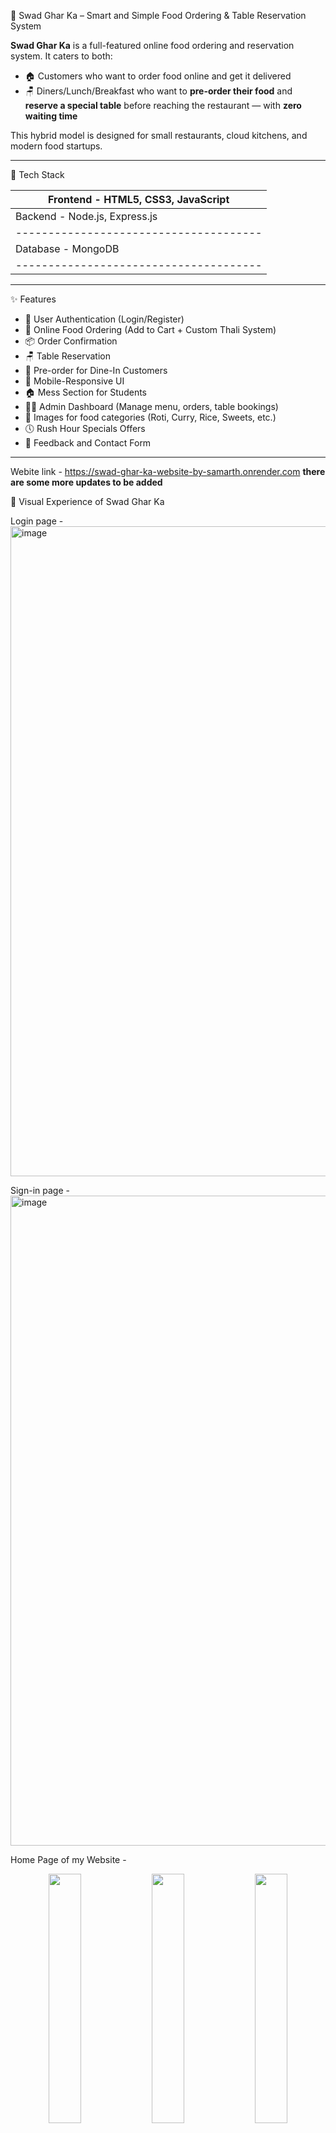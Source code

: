 🍲 Swad Ghar Ka – Smart and Simple Food Ordering & Table Reservation System

**Swad Ghar Ka** is a full-featured online food ordering and reservation system. It caters to both:
- 🏠 Customers who want to order food online and get it delivered
- 🪑 Diners/Lunch/Breakfast who want to **pre-order their food** and **reserve a special table** before reaching the restaurant — with **zero waiting time**

This hybrid model is designed for small restaurants, cloud kitchens, and modern food startups.

---

🔧 Tech Stack

| Frontend - HTML5, CSS3, JavaScript
|--------------------------------------|
| Backend -  Node.js, Express.js 
|--------------------------------------|
| Database - MongoDB 
|--------------------------------------|

---

✨ Features

- 👥 User Authentication (Login/Register)
- 🛒 Online Food Ordering (Add to Cart + Custom Thali System)
- 📦 Order Confirmation
- 🪑 Table Reservation 
- 📝 Pre-order for Dine-In Customers
- 📱 Mobile-Responsive UI
- 🏠 Mess Section for Students 
- 👨‍🍳 Admin Dashboard (Manage menu, orders, table bookings)
- 📸 Images for food categories (Roti, Curry, Rice, Sweets, etc.)
- 🕔 Rush Hour Specials Offers  
- 💬 Feedback and Contact Form

---

Webite link - 
https://swad-ghar-ka-website-by-samarth.onrender.com
**there are some more updates to be added**

📸 Visual Experience of Swad Ghar Ka

Login page - 
<img width="1915" height="1040" alt="image" src="https://github.com/user-attachments/assets/40b49c97-71f0-4122-93a7-5e095616516f" />

Sign-in page - 
<img width="1907" height="1040" alt="image" src="https://github.com/user-attachments/assets/095f2b2c-5f96-4437-80f9-9b7eee0e257f" />

Home Page of my Website - 
<p align="center">
  <img src="https://github.com/user-attachments/assets/1f80632f-63d8-4fd1-bc28-a3c43ca59cdd" width="32%" />
  <img src="https://github.com/user-attachments/assets/b6ca2af8-ba9f-4dcd-a68f-26692139d30a" width="32%" />
  <img src="https://github.com/user-attachments/assets/a22a6b2c-fc0f-4ea8-90bf-af0d3ff32a28" width="32%" />
</p>
<p align="center">
  <img src="https://github.com/user-attachments/assets/2bb9fae6-c0ed-459d-b375-1eb8eb4b761e" width="48%" />
  <img src="https://github.com/user-attachments/assets/6beac008-865d-4b50-ad7e-a6b5455f77f1" width="48%" />
</p>






Customizable Thali - 
<img width="1885" height="1051" alt="image" src="https://github.com/user-attachments/assets/068946ca-1a42-4cff-96d7-358eb32d4288" />

Rush Hours and Spin and Win section - 
<img width="1873" height="1036" alt="image" src="https://github.com/user-attachments/assets/b73cd686-500f-4449-928a-be7d2db12822" />

Cart - Section -
<p align="center">
  <img src="https://github.com/user-attachments/assets/33c56fc4-c09c-488a-b8ec-f455bbe003c8" width="47%" />
  <img src="https://github.com/user-attachments/assets/059f452f-e39d-4275-bd4a-4410d1f236d1" width="47%" />
</p>

**Table Selection** - 
<img width="1886" height="1043" alt="image" src="https://github.com/user-attachments/assets/0c5f9fe4-1fa1-4090-9be0-d626b8a2563f" />

Mess Section - 
<img width="1917" height="991" alt="image" src="https://github.com/user-attachments/assets/b428122d-3b06-4c9e-8391-1d005c55dd7c" />

About & Contact Section - 
<p align="center">
  <img src="https://github.com/user-attachments/assets/78cac523-0d2b-4ea6-90c7-da2cdce14d9d" width="47%" />
  <img src="https://github.com/user-attachments/assets/d1b630dd-2972-4879-85b0-15eb6ea5c7f5" width="47%" />
</p>

Review Section - 
<img width="1888" height="1032" alt="image" src="https://github.com/user-attachments/assets/6021f513-85f0-4174-9022-9b77f8ccd641" />




















